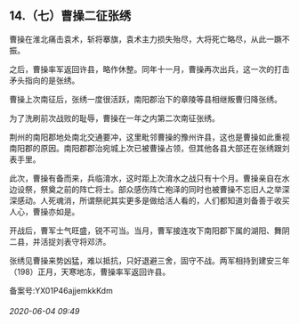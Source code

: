 ## 14.（七）曹操二征张绣
曹操在淮北痛击袁术，斩将搴旗，袁术主力损失殆尽，大将死亡略尽，从此一蹶不振。



之后，曹操率军返回许县，略作休整。同年十一月，曹操再次出兵，这一次的打击矛头指向的是张绣。



曹操上次南征后，张绣一度很活跃，南阳郡治下的章陵等县相继叛曹归降张绣。



为了洗刷前次战败的耻辱，曹操在一年之内第二次南征张绣。



荆州的南阳郡地处南北交通要冲，这里毗邻曹操的豫州许县，这也是曹操如此重视南阳郡的原因。南阳郡郡治宛城上次已被曹操占领，但其他各县大部还在张绣跟刘表手里。



此次，曹操有备而来，兵临淯水，这时距上次淯水之战只有十个月。曹操亲自在水边设祭，祭奠之前的阵亡将士。部众感伤阵亡袍泽的同时也被曹操不忘旧人之举深深感动。人死魂消，所谓祭祀其实更多是做给活人看的，人们都知道刘备善于收买人心，曹操亦如是。



开战后，曹军士气旺盛，锐不可当。当月，曹军接连攻下南阳郡下属的湖阳、舞阴二县，并活捉刘表守将邓济。



张绣见曹操来势凶猛，难以抵抗，只好退避三舍，固守不战。两军相持到建安三年（198）正月，天寒地冻，曹操率军返回许县。



备案号:YX01P46ajjemkkKdm


###### 2020-06-04 09:49

